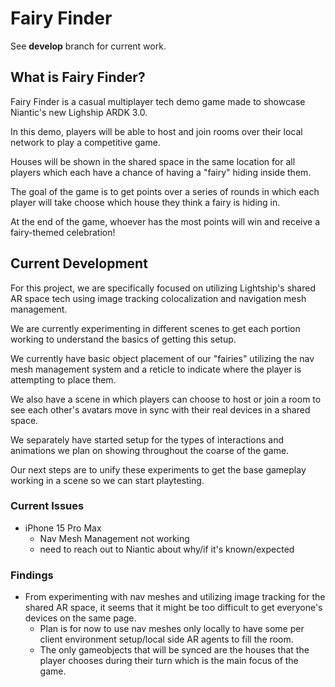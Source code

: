 # Fairy Finder

See **develop** branch for current work.

## What is Fairy Finder?
Fairy Finder is a casual multiplayer tech demo game made to showcase Niantic's new Lighship ARDK 3.0.

In this demo, players will be able to host and join rooms over their local network to play a competitive game.

Houses will be shown in the shared space in the same location for all players which each have a chance of having a "fairy" hiding inside them.

The goal of the game is to get points over a series of rounds in which each player will take choose which house they think a fairy is hiding in.

At the end of the game, whoever has the most points will win and receive a fairy-themed celebration! 

## Current Development

For this project, we are specifically focused on utilizing Lightship's shared AR space tech using image tracking colocalization and navigation mesh management.

We are currently experimenting in different scenes to get each portion working to understand the basics of getting this setup.

We currently have basic object placement of our "fairies" utilizing the nav mesh management system and a reticle to indicate where the player is attempting to place them.

We also have a scene in which players can choose to host or join a room to see each other's avatars move in sync with their real devices in a shared space.

We separately have started setup for the types of interactions and animations we plan on showing throughout the coarse of the game.

Our next steps are to unify these experiments to get the base gameplay working in a scene so we can start playtesting.


### Current Issues
- iPhone 15 Pro Max
	- Nav Mesh Management not working
	- need to reach out to Niantic about why/if it's known/expected

### Findings
- From experimenting with nav meshes and utilizing image tracking for the shared AR space, it seems that it might be too difficult to get everyone's devices on the same page.
	- Plan is for now to use nav meshes only locally to have some per client environment setup/local side AR agents to fill the room.
	- The only gameobjects that will be synced are the houses that the player chooses during their turn which is the main focus of the game.